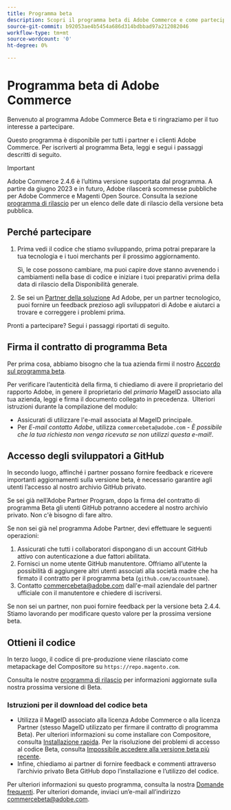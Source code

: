 ```yaml
---
title: Programma beta
description: Scopri il programma beta di Adobe Commerce e come partecipare.
source-git-commit: b92053ae4b5454a686d314bdbbad97a212082046
workflow-type: tm+mt
source-wordcount: '0'
ht-degree: 0%

---
```



# Programma beta di Adobe Commerce

Benvenuto al programma Adobe Commerce Beta e ti ringraziamo per il tuo interesse a partecipare.

Questo programma è disponibile per tutti i partner e i clienti Adobe Commerce. Per iscriverti al programma Beta, leggi e segui i passaggi descritti di seguito.

>[!IMPORTANT]
>
>Adobe Commerce 2.4.6 è l’ultima versione supportata dal programma. A partire da giugno 2023 e in futuro, Adobe rilascerà scommesse pubbliche per Adobe Commerce e Magenti Open Source. Consulta la sezione [programma di rilascio](schedule.md) per un elenco delle date di rilascio della versione beta pubblica.

## Perché partecipare

1. Prima vedi il codice che stiamo sviluppando, prima potrai preparare la tua tecnologia e i tuoi merchants per il prossimo aggiornamento.

   Sì, le cose possono cambiare, ma puoi capire dove stanno avvenendo i cambiamenti nella base di codice e iniziare i tuoi preparativi prima della data di rilascio della Disponibilità generale.

1. Se sei un [Partner della soluzione](https://developer.adobe.com/commerce/contributor/community/contribution-programs/) Ad Adobe, per un partner tecnologico, puoi fornire un feedback prezioso agli sviluppatori di Adobe e aiutarci a trovare e correggere i problemi prima.

Pronti a partecipare? Segui i passaggi riportati di seguito.

## Firma il contratto di programma Beta

Per prima cosa, abbiamo bisogno che la tua azienda firmi il nostro [Accordo sul programma beta](https://experiencecloudpanel.adobe.com/c/a/6hxAOc9DD1vCx2tg1jBKGB).

Per verificare l’autenticità della firma, ti chiediamo di avere il proprietario del rapporto Adobe, in genere il proprietario del _primario_ MageID associato alla tua azienda, leggi e firma il documento collegato in precedenza. &#x200B;
Ulteriori istruzioni durante la compilazione del modulo:

- Assicurati di utilizzare l&#39;e-mail associata al MageID principale.
- Per _E-mail contatto Adobe_, utilizza `commercebeta@adobe.com` - _È possibile che la tua richiesta non venga ricevuta se non utilizzi questa e-mail!_.

## Accesso degli sviluppatori a GitHub

In secondo luogo, affinché i partner possano fornire feedback e ricevere importanti aggiornamenti sulla versione beta, è necessario garantire agli utenti l’accesso al nostro archivio GitHub privato.

Se sei già nell’Adobe Partner Program, dopo la firma del contratto di programma Beta gli utenti GitHub potranno accedere al nostro archivio privato. Non c&#39;è bisogno di fare altro.

Se non sei già nel programma Adobe Partner, devi effettuare le seguenti operazioni:

1. Assicurati che tutti i collaboratori dispongano di un account GitHub attivo con autenticazione a due fattori abilitata.
1. Fornisci un nome utente GitHub manutentore. Offriamo all’utente la possibilità di aggiungere altri utenti associati alla società madre che ha firmato il contratto per il programma beta (`github.com/accountname`).
1. Contatto <commercebeta@adobe.com> dall&#39;e-mail aziendale del partner ufficiale con il manutentore e chiedere di iscriversi.

Se non sei un partner, non puoi fornire feedback per la versione beta 2.4.4. Stiamo lavorando per modificare questo valore per la prossima versione beta.

## Ottieni il codice

In terzo luogo, il codice di pre-produzione viene rilasciato come metapackage del Compositore su `https://repo.magento.com`.

Consulta le nostre [programma di rilascio](schedule.md) per informazioni aggiornate sulla nostra prossima versione di Beta.

### Istruzioni per il download del codice beta

- Utilizza il MageID associato alla licenza Adobe Commerce o alla licenza Partner (stesso MageID utilizzato per firmare il contratto di programma Beta).
Per ulteriori informazioni su come installare con Compositore, consulta [Installazione rapida](../installation/composer.md).
Per la risoluzione dei problemi di accesso al codice Beta, consulta [Impossibile accedere alla versione beta più recente](https://support.magento.com/hc/en-us/articles/360048169471).
- Infine, chiediamo ai partner di fornire feedback e commenti attraverso l’archivio privato Beta GitHub dopo l’installazione e l’utilizzo del codice.

Per ulteriori informazioni su questo programma, consulta la nostra [Domande frequenti](https://fieldreadiness-adobe.highspot.com/items/5e5e6b8fc714332f32a7cd96?lfrm=rhp.0). Per ulteriori domande, inviaci un’e-mail all’indirizzo <commercebeta@adobe.com>.

